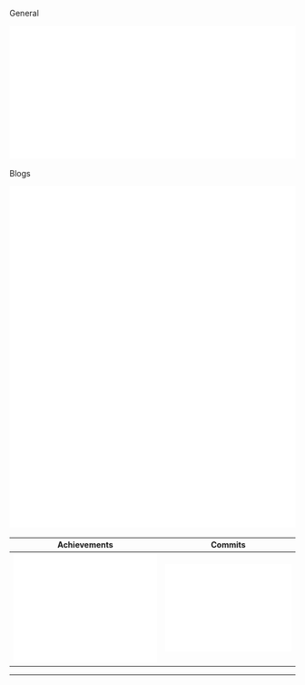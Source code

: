 General

![Metrics](/metrics.classic.svg)

Blogs

![Blogs Calendar](/metrics.plugin.posts.full.svg)

Achievements             |  Commits
:-------------------------:|:-------------------------:
 ![Achievements](/metrics.plugin.achievements.svg) |  ![Commits Calendar](/metrics.plugin.isocalendar.fullyear.svg)
---
